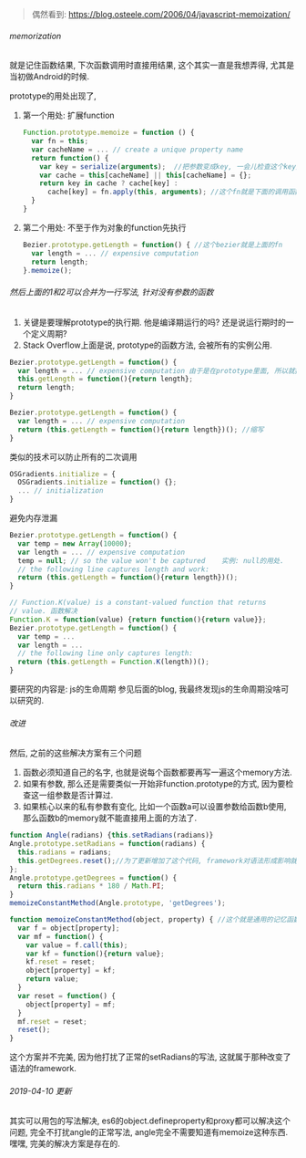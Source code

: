 > 偶然看到: https://blog.osteele.com/2006/04/javascript-memoization/

###### memorization

就是记住函数结果, 下次函数调用时直接用结果, 这个其实一直是我想弄得, 尤其是当初做Android的时候. 

prototype的用处出现了, 

1. 第一个用处: 扩展function

   ```js
   Function.prototype.memoize = function () {
     var fn = this;
     var cacheName = ... // create a unique property name
     return function() {
       var key = serialize(arguments);  //把参数变成key, 一会儿检查这个key是否计算过
       var cache = this[cacheName] || this[cacheName] = {};
       return key in cache ? cache[key] :
         cache[key] = fn.apply(this, arguments); //这个fn就是下面的调用函数Bezier
     }
   }
   ```

2. 第二个用处: 不至于作为对象的function先执行

   ```js
   Bezier.prototype.getLength = function() { //这个bezier就是上面的fn
     var length = ... // expensive computation
     return length;
   }.memoize();
   ```


###### 然后上面的1和2可以合并为一行写法, 针对没有参数的函数

1. 关键是要理解prototype的执行期. 他是编译期运行的吗? 还是说运行期时的一个定义周期?
2. Stack Overflow上面是说, prototype的函数方法, 会被所有的实例公用. 



```js
Bezier.prototype.getLength = function() {
  var length = ... // expensive computation 由于是在prototype里面, 所以就执行一次
  this.getLength = function(){return length};
  return length;
}
```

```js
Bezier.prototype.getLength = function() {
  var length = ... // expensive computation
  return (this.getLength = function(){return length})(); //缩写
}
```

类似的技术可以防止所有的二次调用

```js
OSGradients.initialize = {
  OSGradients.initialize = function() {};
  ... // initialization
}
```

避免内存泄漏

```js
Bezier.prototype.getLength = function() {
  var temp = new Array(10000);
  var length = ... // expensive computation
  temp = null; // so the value won't be captured    实例: null的用处.
  // the following line captures length and work:
  return (this.getLength = function(){return length})();
}
```

```js
// Function.K(value) is a constant-valued function that returns
// value. 函数解决
Function.K = function(value) {return function(){return value}};
Bezier.prototype.getLength = function() {
  var temp = ...
  var length = ...
  // the following line only captures length:
  return (this.getLength = Function.K(length))();
}
```



要研究的内容是: js的生命周期 参见后面的blog, 我最终发现js的生命周期没啥可以研究的.

###### 改进

然后, 之前的这些解决方案有三个问题

1. 函数必须知道自己的名字, 也就是说每个函数都要再写一遍这个memory方法.
2. 如果有参数, 那么还是需要类似一开始非function.prototype的方式, 因为要检查这一组参数是否计算过.
3. 如果核心以来的私有参数有变化, 比如一个函数a可以设置参数给函数b使用, 那么函数b的memory就不能直接用上面的方法了.

```js
function Angle(radians) {this.setRadians(radians)}
Angle.prototype.setRadians = function(radians) {
  this.radians = radians;
  this.getDegrees.reset();//为了更新增加了这个代码, framework对语法形成影响就在这里了.
};
Angle.prototype.getDegrees = function() {
  return this.radians * 180 / Math.PI;
}
memoizeConstantMethod(Angle.prototype, 'getDegrees');

function memoizeConstantMethod(object, property) { //这个就是通用的记忆函数
  var f = object[property];
  var mf = function() {
    var value = f.call(this);
    var kf = function(){return value};
    kf.reset = reset;
    object[property] = kf;
    return value;
  }
  var reset = function() {
    object[property] = mf;
  }
  mf.reset = reset;
  reset();
}
```

这个方案并不完美, 因为他打扰了正常的setRadians的写法, 这就属于那种改变了语法的framework. 

###### 2019-04-10 更新

其实可以用包的写法解决, es6的object.defineproperty和proxy都可以解决这个问题, 完全不打扰angle的正常写法, angle完全不需要知道有memoize这种东西. 嘿嘿, 完美的解决方案是存在的. 